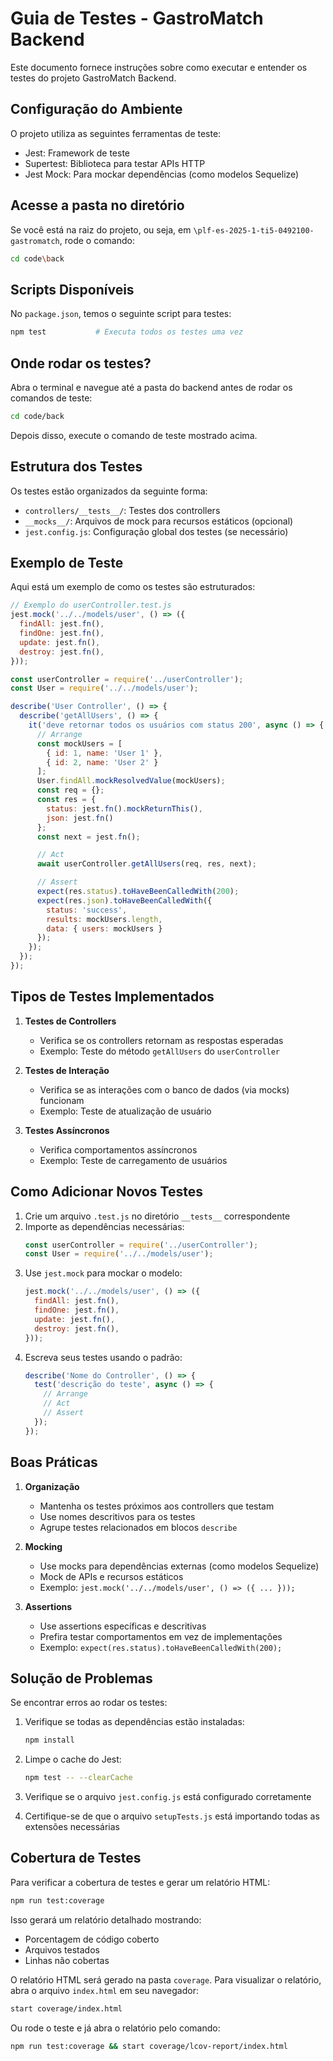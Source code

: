 # Guia de Testes - GastroMatch Backend

Este documento fornece instruções sobre como executar e entender os testes do projeto GastroMatch Backend.

## Configuração do Ambiente

O projeto utiliza as seguintes ferramentas de teste:
- Jest: Framework de teste
- Supertest: Biblioteca para testar APIs HTTP
- Jest Mock: Para mockar dependências (como modelos Sequelize)

## Acesse a pasta no diretório
Se você está na raiz do projeto, ou seja, em `\plf-es-2025-1-ti5-0492100-gastromatch`, rode o comando:
```bash
cd code\back
```

## Scripts Disponíveis

No `package.json`, temos o seguinte script para testes:

```bash
npm test           # Executa todos os testes uma vez
```

## Onde rodar os testes?

Abra o terminal e navegue até a pasta do backend antes de rodar os comandos de teste:

```bash
cd code/back
```

Depois disso, execute o comando de teste mostrado acima.

## Estrutura dos Testes

Os testes estão organizados da seguinte forma:
- `controllers/__tests__/`: Testes dos controllers
- `__mocks__/`: Arquivos de mock para recursos estáticos (opcional)
- `jest.config.js`: Configuração global dos testes (se necessário)

## Exemplo de Teste

Aqui está um exemplo de como os testes são estruturados:

```javascript
// Exemplo do userController.test.js
jest.mock('../../models/user', () => ({
  findAll: jest.fn(),
  findOne: jest.fn(),
  update: jest.fn(),
  destroy: jest.fn(),
}));

const userController = require('../userController');
const User = require('../../models/user');

describe('User Controller', () => {
  describe('getAllUsers', () => {
    it('deve retornar todos os usuários com status 200', async () => {
      // Arrange
      const mockUsers = [
        { id: 1, name: 'User 1' },
        { id: 2, name: 'User 2' }
      ];
      User.findAll.mockResolvedValue(mockUsers);
      const req = {};
      const res = {
        status: jest.fn().mockReturnThis(),
        json: jest.fn()
      };
      const next = jest.fn();

      // Act
      await userController.getAllUsers(req, res, next);

      // Assert
      expect(res.status).toHaveBeenCalledWith(200);
      expect(res.json).toHaveBeenCalledWith({
        status: 'success',
        results: mockUsers.length,
        data: { users: mockUsers }
      });
    });
  });
});
```

## Tipos de Testes Implementados

1. **Testes de Controllers**
   - Verifica se os controllers retornam as respostas esperadas
   - Exemplo: Teste do método `getAllUsers` do `userController`

2. **Testes de Interação**
   - Verifica se as interações com o banco de dados (via mocks) funcionam
   - Exemplo: Teste de atualização de usuário

3. **Testes Assíncronos**
   - Verifica comportamentos assíncronos
   - Exemplo: Teste de carregamento de usuários

## Como Adicionar Novos Testes

1. Crie um arquivo `.test.js` no diretório `__tests__` correspondente
2. Importe as dependências necessárias:
   ```javascript
   const userController = require('../userController');
   const User = require('../../models/user');
   ```
3. Use `jest.mock` para mockar o modelo:
   ```javascript
   jest.mock('../../models/user', () => ({
     findAll: jest.fn(),
     findOne: jest.fn(),
     update: jest.fn(),
     destroy: jest.fn(),
   }));
   ```
4. Escreva seus testes usando o padrão:
   ```javascript
   describe('Nome do Controller', () => {
     test('descrição do teste', async () => {
       // Arrange
       // Act
       // Assert
     });
   });
   ```

## Boas Práticas

1. **Organização**
   - Mantenha os testes próximos aos controllers que testam
   - Use nomes descritivos para os testes
   - Agrupe testes relacionados em blocos `describe`

2. **Mocking**
   - Use mocks para dependências externas (como modelos Sequelize)
   - Mock de APIs e recursos estáticos
   - Exemplo: `jest.mock('../../models/user', () => ({ ... }));`

3. **Assertions**
   - Use assertions específicas e descritivas
   - Prefira testar comportamentos em vez de implementações
   - Exemplo: `expect(res.status).toHaveBeenCalledWith(200);`

## Solução de Problemas

Se encontrar erros ao rodar os testes:

1. Verifique se todas as dependências estão instaladas:
   ```bash
   npm install
   ```

2. Limpe o cache do Jest:
   ```bash
   npm test -- --clearCache
   ```

3. Verifique se o arquivo `jest.config.js` está configurado corretamente

4. Certifique-se de que o arquivo `setupTests.js` está importando todas as extensões necessárias

## Cobertura de Testes

Para verificar a cobertura de testes e gerar um relatório HTML:
```bash
npm run test:coverage
```

Isso gerará um relatório detalhado mostrando:
- Porcentagem de código coberto
- Arquivos testados
- Linhas não cobertas

O relatório HTML será gerado na pasta `coverage`. Para visualizar o relatório, abra o arquivo `index.html` em seu navegador:

```bash
start coverage/index.html
```

Ou rode o teste e já abra o relatório pelo comando:
```bash
npm run test:coverage && start coverage/lcov-report/index.html
```

